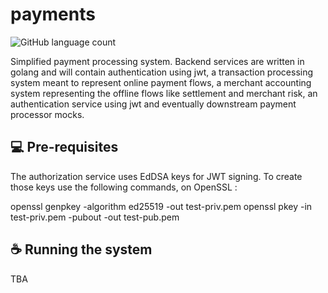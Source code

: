 # payments

![GitHub language count](https://img.shields.io/github/languages/count/iuricode/README-template?style=for-the-badge)

Simplified payment processing system. Backend services are written in golang and will contain authentication using jwt, a transaction processing system meant to represent online payment flows, a merchant accounting system representing the offline flows like settlement and merchant risk, an authentication service using jwt and eventually downstream payment processor mocks.

## 💻 Pre-requisites
The authorization service uses EdDSA keys for JWT signing. To create those keys use the following commands, on OpenSSL :

openssl genpkey -algorithm ed25519 -out test-priv.pem
openssl pkey -in test-priv.pem -pubout -out test-pub.pem

## ☕ Running the system
TBA
